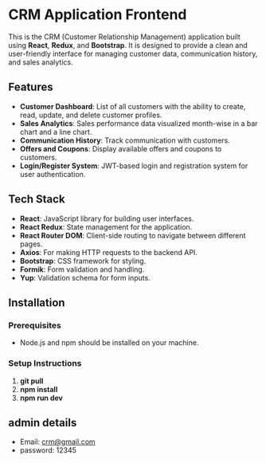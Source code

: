 # CRM Application Frontend

This is the CRM (Customer Relationship Management) application built using **React**, **Redux**, and **Bootstrap**. It is designed to provide a clean and user-friendly interface for managing customer data, communication history, and sales analytics.

## Features

- **Customer Dashboard**: List of all customers with the ability to create, read, update, and delete customer profiles.
- **Sales Analytics**: Sales performance data visualized month-wise in a bar chart and a line chart.
- **Communication History**: Track communication with customers.
- **Offers and Coupons**: Display available offers and coupons to customers.
- **Login/Register System**: JWT-based login and registration system for user authentication.

## Tech Stack

- **React**: JavaScript library for building user interfaces.
- **React Redux**: State management for the application.
- **React Router DOM**: Client-side routing to navigate between different pages.
- **Axios**: For making HTTP requests to the backend API.
- **Bootstrap**: CSS framework for styling.
- **Formik**: Form validation and handling.
- **Yup**: Validation schema for form inputs.

## Installation

### Prerequisites

- Node.js and npm should be installed on your machine.

### Setup Instructions

1. **git pull**
2. **npm install**
3. **npm run dev**

## admin details

- Email: crm@gmail.com
- password: 12345




